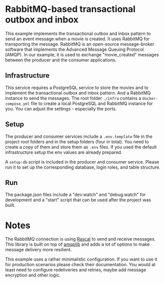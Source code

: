 # RabbitMQ-based transactional outbox and inbox

This example implements the transactional outbox and inbox pattern to send an
event message when a movie is created. It uses RabbitMQ for transporting the
message. RabbitMQ is an open-source message-broker software that implements the
Advanced Message Queuing Protocol (AMQP). In our example, it is used to exchange
"movie_created" messages between the producer and the consumer applications.

## Infrastructure

This service requires a PostgreSQL service to store the movies and to implement
the transactional outbox and inbox pattern. And a RabbitMQ instance to send the
messages. The root folder `./infra` contains a `docker-compose.yml` file to
create a local PostgreSQL and RabbitMQ instance for you. You can adjust the
settings - especially the ports.

## Setup

The producer and consumer services include a `.env.template` file in the project
root folders and in the setup folders (four in total). You need to create a copy
of them and store them as `.env` files. If you used the default infrastructure
setup the env values are already prepared.

A `setup:db` script is included in the producer and consumer service. Please run
it to set up the corresponding database, login roles, and table structure.

## Run

The package.json files include a "dev:watch" and "debug:watch" for development
and a "start" script that can be used after the project was built.

# Notes

The RabbitMQ connection is using [Rascal](https://github.com/onebeyond/rascal)
to send and receive messages. This library is built on top of
[amqplib](https://www.npmjs.com/package/amqplib) and adds a lot of options to
make message delivery more resilient.

This example uses a rather minimalistic configuration. If you want to use it for
production scenarios please check their documentation. You would at least need
to configure redeliveries and retries, maybe add message encryption and other
logic.
